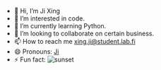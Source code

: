 - 👋 Hi, I’m Ji Xing
- 👀 I’m interested in code.
- 🌱 I’m currently learning Python.
- 💞️ I’m looking to collaborate on certain business.
- 📫 How to reach me xing.ji@student.lab.fi
- 😄 Pronouns: [Ji](https://www.bilibili.tv/en)
- ⚡ Fun fact: ![sunset](https://myoctocat.com/assets/images/base-octocat.svg)

<!---
Dallzay/Dallzay is a ✨ special ✨ repository because its `README.md` (this file) appears on your GitHub profile.
You can click the Preview link to take a look at your changes.
--->
